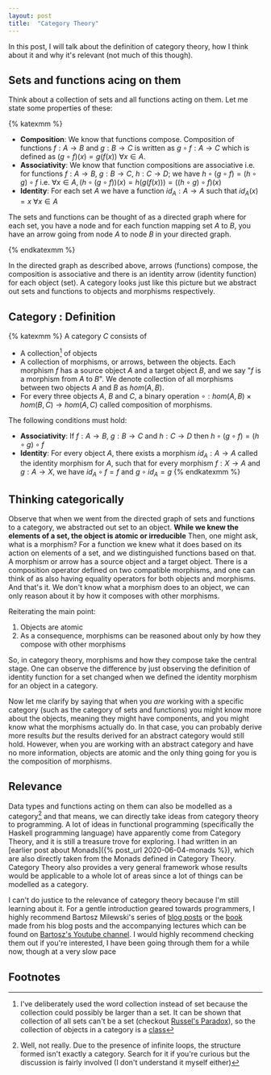```yaml
---
layout: post
title:  "Category Theory"
---
```


In this post, I will talk about the definition of category theory, how I think about it and why it's relevant (not much of this though).

## Sets and functions acing on them

Think about a collection of sets and all functions acting on them. Let me state some properties of these:

{% katexmm %}

- **Composition**: We know that functions compose. Composition of functions $f: A \to B$ and $g: B \to C$ is written as $g \circ f: A \to C$ which is defined as $(g \circ f)(x) = g(f(x)) \:\forall x \in A$.
- **Associativity**: We know that function compositions are associative i.e. for functions $f: A \to B$, $g: B \to C$, $h: C \to D$; we have $h \circ (g \circ f) = (h \circ g) \circ f$ i.e. $\forall x \in A, (h \circ (g \circ f))(x) = h(g(f(x))) = ((h \circ g) \circ f)(x)$
- **Identity**: For each set $A$ we have a function $id_A : A \to A$ such that $id_A(x) = x \:\forall x \in A$

The sets and functions can be thought of as a directed graph where for each set, you have a node and for each function mapping set $A$ to $B$, you have an arrow going from node $A$ to node $B$ in your directed graph.

{% endkatexmm %}

In the directed graph as described above, arrows (functions) compose, the composition is associative and there is an identity arrow (identity function) for each object (set). A category looks just like this picture but we abstract out sets and functions to objects and morphisms respectively.

## Category : Definition

{% katexmm %}
A category $C$ consists of

- A collection[^1] of objects
- A collection of morphisms, or arrows, between the objects. Each morphism $f$ has a source object $A$ and a target object $B$, and we say "$f$ is a morphism from $A$ to $B$". We denote collection of all morphisms between two objects $A$ and $B$ as $hom(A, B)$.
- For every three objects $A$, $B$ and $C$, a binary operation $\circ : hom(A, B) \times hom(B, C) \to hom(A, C)$ called composition of morphisms.

The following conditions must hold:

- **Associativity**: If $f: A \to B$, $g: B \to C$ and $h: C \to D$ then $h \circ (g \circ f) = (h \circ g) \circ f$
- **Identity**: For every object $A$, there exists a morphism $id_A : A \to A$ called the identity morphism for $A$, such that for every morphism $f : X \to A$ and $g : A \to X$, we have
$id_A \circ f = f$ and $g \circ id_A = g$
{% endkatexmm %}

## Thinking categorically

Observe that when we went from the directed graph of sets and functions to a category, we abstracted out set to an object. **While we knew the elements of a set, the object is atomic or irreducible** Then, one might ask, what is a morphism? For a function we knew what it does based on its action on elements of a set, and we distinguished functions based on that. A morphism or arrow has a source object and a target object. There is a composition operator defined on two compatible morphisms, and one can think of as also having equality operators for both objects and morphisms. And that's it. We don't know what a morphism does to an object, we can only reason about it by how it composes with other morphisms.

Reiterating the main point:

1. Objects are atomic
2. As a consequence, morphisms can be reasoned about only by how they compose with other morphisms

So, in category theory, morphisms and how they compose take the central stage. One can observe the difference by just observing the definition of identity function for a set changed when we defined the identity morphism for an object in a category.

Now let me clarify by saying that when you *are* working with a specific category (such as the category of sets and functions) you might know more about the objects, meaning they might have components, and you might know what the morphisms actually do. In that case, you can probably derive more results *but* the results derived for an abstract category would still hold. However, when you are working with an abstract category and have no more information, objects are atomic and the only thing going for you is the composition of morphisms.

## Relevance

Data types and functions acting on them can also be modelled as a category[^2] and that means, we can directly take ideas from category theory to programming. A lot of ideas in functional programming (specifically the Haskell programming language) have apparently come from Category Theory, and it is still a treasure trove for exploring. I had written in an [earlier post about Monads]({% post_url 2020-06-04-monads %}), which are also directly taken from the Monads defined in Category Theory. Category Theory also provides a very general framework whose results would be applicable to a whole lot of areas since a lot of things can be modelled as a category.

I can't do justice to the relevance of category theory because I'm still learning about it. For a gentle introduction geared towards programmers, I highly recommend Bartosz Milewski's series of [blog posts](https://bartoszmilewski.com/2014/10/28/category-theory-for-programmers-the-preface/) or the [book](https://github.com/hmemcpy/milewski-ctfp-pdf) made from his blog posts and the accompanying lectures which can be found on [Bartosz's Youtube channel](https://www.youtube.com/user/DrBartosz/playlists). I would highly recommend checking them out if you're interested, I have been going through them for a while now, though at a very slow pace

## Footnotes

[^1]: I've deliberately used the word collection instead of set because the collection could possibly be larger than a set. It can be shown that collection of all sets can't be a set (checkout [Russel's Paradox](https://en.wikipedia.org/wiki/Russell%27s_paradox)), so the collection of objects in a category is a [class](https://en.wikipedia.org/wiki/Class_(set_theory))
[^2]: Well, not really. Due to the presence of infinite loops, the structure formed isn't exactly a category. Search for it if you're curious but the discussion is fairly involved (I don't understand it myself either)
